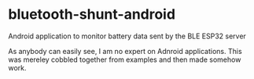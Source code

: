 # bluetooth-shunt-android
Android application to monitor battery data sent by the BLE ESP32 server

As anybody can easily see, I am no expert on Adnroid applications. This was mereley cobbled together from examples and then made somehow work.
